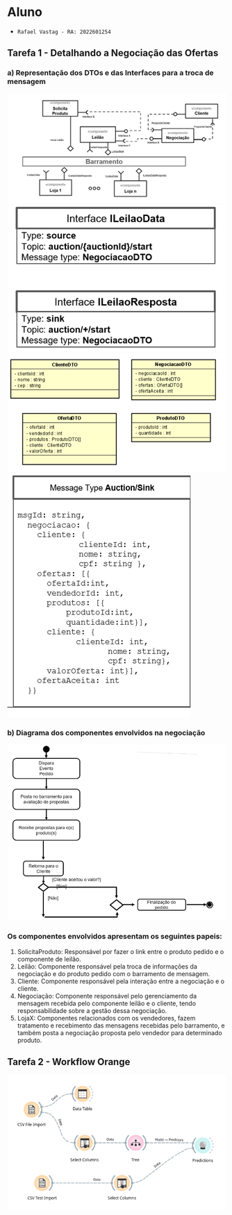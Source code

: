 # Aluno
* `Rafael Vastag - RA: 2022601254`

## Tarefa 1 - Detalhando a Negociação das Ofertas

### a) Representação dos DTOs e das Interfaces para a troca de mensagem
![Diagrama Eventos](images/diagrama01.png)
![Diagrama Eventos](images/diagrama02.png)
![Diagrama Eventos](images/diagrama03.png)
![Diagrama Eventos](images/diagrama04.png)

### b) Diagrama dos componentes envolvidos na negociação
![Diagrama Eventos](images/diagrama05.png)

### Os componentes envolvidos apresentam os seguintes papeis:
   
   1. SolicitaProduto: Responsável por fazer o link entre o produto pedido e o componente de leilão.
   2. Leilão: Componente responsável pela troca de informações da negociação e do produto pedido com o barramento de mensagem.
   3. Cliente: Componente responsável pela interação entre a negociação e  o cliente.
   4. Negociação: Componente responsável pelo gerenciamento da mensagem recebida pelo componente leilão e o cliente, tendo responsabilidade sobre a gestão dessa negociação.
   5. LojaX: Componentes relacionados com os vendedores, fazem tratamento e recebimento das mensagens recebidas pelo barramento, e também posta a negociação proposta pelo vendedor para determinado produto.

## Tarefa 2 - Workflow Orange
![Diagrama Eventos](images/orange.png)